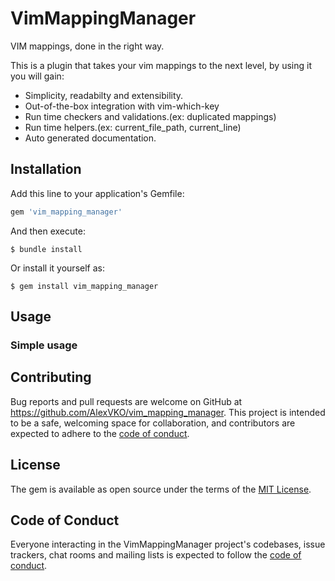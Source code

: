 # VimMappingManager

VIM mappings, done in the right way.

This is a plugin that takes your vim mappings to the next level, by using it you
will gain:

- Simplicity, readabilty and extensibility.
- Out-of-the-box integration with vim-which-key
- Run time checkers and validations.(ex: duplicated mappings)
- Run time helpers.(ex: current_file_path, current_line)
- Auto generated documentation.

## Installation

Add this line to your application's Gemfile:

```ruby
gem 'vim_mapping_manager'
```

And then execute:

    $ bundle install

Or install it yourself as:

    $ gem install vim_mapping_manager

## Usage

### Simple usage

## Contributing

Bug reports and pull requests are welcome on GitHub at https://github.com/AlexVKO/vim_mapping_manager. This project is intended to be a safe, welcoming space for collaboration, and contributors are expected to adhere to the [code of conduct](https://github.com/AlexVKO/vim_mapping_manager/blob/master/CODE_OF_CONDUCT.md).


## License

The gem is available as open source under the terms of the [MIT License](https://opensource.org/licenses/MIT).

## Code of Conduct

Everyone interacting in the VimMappingManager project's codebases, issue trackers, chat rooms and mailing lists is expected to follow the [code of conduct](https://github.com/AlexVKO/vim_mapping_manager/blob/master/CODE_OF_CONDUCT.md).
